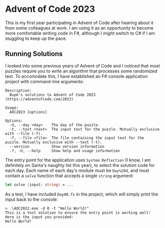 # Advent of Code 2023

This is my first year participating in Advent of Code after hearing about it from some colleagues at work. I am using it as an opportunity to become more comfortable writing code in F#, although I *might* switch to C# if I am stuggling to keep up the pace.

## Running Solutions

I looked into some previous years of Advent of Code and I noticed that most puzzles require you to write an algorithm that processes some randomized text. To accomodate this, I have established an F# console application project with command-line arguments:  

```text
Description:
  Bupé's solutions to Advent of Code 2023 (https://adventofcode.com/2023)

Usage:
  AOC2023 [options]

Options:
  -d, --day <day>    The day of the puzzle.
  -t, --text <text>  The input text for the puzzle. Mutually exclusive with --file (-f).
  -f, --file <file>  The file containing the input text for the puzzle. Mutually exclusive with --text (-t).
  --version          Show version information
  -?, -h, --help     Show help and usage information
```

The entry point for the application uses `System.Reflection` (I know, I am definitely on Santa's naughty list this year), to select the solution code for each day. Each name of each day's module must be `Day%20d`, and must contain a `solve` function that accepts a single `string` argument:

```fsharp
let solve (input: string) = ...
```

As a test, I have included `Day00.fs` in the project, which will simply print the input back to the console:

```text
> .\AOC2022.exe -d 0 -t "Hello World!"
This is a test solution to ensure the entry point is working well!
Here is the input you provided:
Hello World!
```